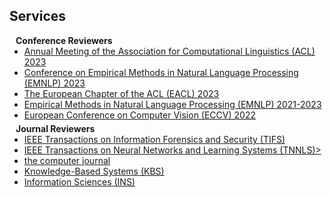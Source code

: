 ## Services

<h4 style="margin:0 10px 0;">Conference Reviewers</h4>

<ul style="margin:0 0 5px;">
  <li><a href="https://2023.aclweb.org/"><autocolor>Annual Meeting of the Association for Computational Linguistics (ACL) 2023</autocolor></a></li>
  <li><a href="https://2023.aclweb.org/"><autocolor>Conference on Empirical Methods in Natural Language Processing (EMNLP) 2023</autocolor></a></li>
  <li><a href="hhttps://2023.eacl.org/"><autocolor>The European Chapter of the ACL (EACL) 2023</autocolor></a></li>
  <li><a href="https://2024.emnlp.org/"><autocolor>Empirical Methods in Natural Language Processing (EMNLP) 2021-2023</autocolor></a></li>
  <li><a href="https://eccv2022.ecva.net/"><autocolor>European Conference on Computer Vision (ECCV) 2022</autocolor></a></li>
</ul>

<h4 style="margin:0 10px 0;">Journal Reviewers</h4>

<ul style="margin:0 0 20px;">
  <li><a href="https://ieeexplore.ieee.org/xpl/RecentIssue.jsp?punumber=10206"><autocolor>IEEE Transactions on Information Forensics and Security (TIFS)</autocolor></a></li>
  <li><a href="https://ieeexplore.ieee.org/xpl/RecentIssue.jsp?punumber=5962385"><autocolor>IEEE Transactions on Neural Networks and Learning Systems (TNNLS)></a></li>
  <li><a href="https://academic.oup.com/comjnl"><autocolor>the computer journal</autocolor></a></li>
  <li><a href="https://www.sciencedirect.com/journal/knowledge-based-systems"><autocolor>Knowledge-Based Systems (KBS)</autocolor></a></li>
  <li><a href="https://www.journals.elsevier.com/information-sciences"><autocolor>Information Sciences (INS)</autocolor></a></li>
</ul>